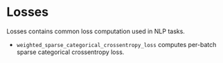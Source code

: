 # Losses

Losses contains common loss computation used in NLP tasks.

* `weighted_sparse_categorical_crossentropy_loss` computes per-batch sparse
categorical crossentropy loss.
